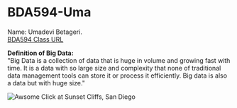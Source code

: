 # BDA594-Uma
Name: Umadevi Betageri.   
[BDA594 Class URL](https://sdsu.instructure.com/courses/79732) 
  
**Definition of Big Data:**    
"Big Data is a collection of data that is huge in volume and growing fast with time. It is a data with so large size and complexity that none of traditional data management tools can store it or process it efficiently. Big data is also a data but with huge size."  
    
  
![Awsome Click at Sunset Cliffs, San Diego](https://i.ibb.co/58H24sf/F03-F195-A-E3-DC-4-E4-A-9-D61-3398-B7206-A30.jpg)  
  
